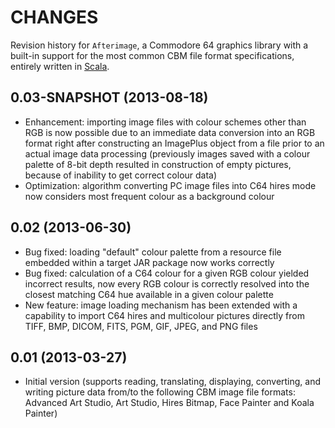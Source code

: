 CHANGES
=======

Revision history for `Afterimage`, a Commodore 64 graphics library with a built-in support for the most common CBM file format specifications, entirely written in [Scala](http://www.scala-lang.org/).

0.03-SNAPSHOT (2013-08-18)
--------------------------

* Enhancement: importing image files with colour schemes other than RGB is now possible due to an immediate data conversion into an RGB format right after constructing an ImagePlus object from a file prior to an actual image data processing (previously images saved with a colour palette of 8-bit depth resulted in construction of empty pictures, because of inability to get correct colour data)
* Optimization: algorithm converting PC image files into C64 hires mode now considers most frequent colour as a background colour

0.02 (2013-06-30)
-----------------

* Bug fixed: loading "default" colour palette from a resource file embedded within a target JAR package now works correctly
* Bug fixed: calculation of a C64 colour for a given RGB colour yielded incorrect results, now every RGB colour is correctly resolved into the closest matching C64 hue available in a given colour palette
* New feature: image loading mechanism has been extended with a capability to import C64 hires and multicolour pictures directly from TIFF, BMP, DICOM, FITS, PGM, GIF, JPEG, and PNG files

0.01 (2013-03-27)
-----------------

* Initial version (supports reading, translating, displaying, converting, and writing picture data from/to the following CBM image file formats: Advanced Art Studio, Art Studio, Hires Bitmap, Face Painter and Koala Painter)
